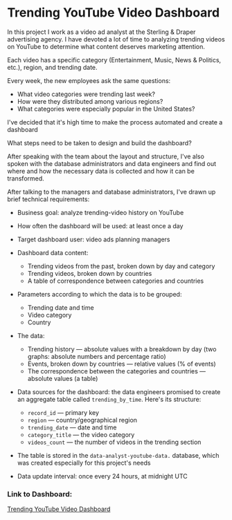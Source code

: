 # Trending YouTube Video Dashboard

In this project I work as a video ad analyst at the Sterling & Draper advertising agency. I have devoted a lot of time to analyzing trending videos on YouTube to determine what content deserves marketing attention.

Each video has a specific category (Entertainment, Music, News & Politics, etc.), region, and trending date. 

Every week, the new employees ask the same questions:
- What video categories were trending last week?
- How were they distributed among various regions?
- What categories were especially popular in the United States?

I've decided that it's high time to make the process automated and create a dashboard

What steps need to be taken to design and build the dashboard?

After speaking with the team about the layout and structure, I've also spoken with the database administrators and data engineers and find out where and how the necessary data is collected and how it can be transformed.

After talking to the managers and database administrators, I've drawn up brief technical requirements:

- Business goal: analyze trending-video history on YouTube
- How often the dashboard will be used: at least once a day
- Target dashboard user: video ads planning managers
- Dashboard data content:
    - Trending videos from the past, broken down by day and category
    - Trending videos, broken down by countries
    - A table of correspondence between categories and countries
- Parameters according to which the data is to be grouped:
    - Trending date and time
    - Video category
    - Country
- The data:
    - Trending history — absolute values with a breakdown by day (two graphs: absolute numbers and percentage ratio)
    - Events, broken down by countries — relative values (% of events)
    - The correspondence between the categories and countries — absolute values (a table)

- Data sources for the dashboard: the data engineers promised to create an aggregate table called `trending_by_time`. Here's its structure:
    - `record_id` — primary key
    - `region` — country/geographical region
    - `trending_date` — date and time
    - `category_title` — the video category
    - `videos_count` — the number of videos in the trending section

- The table is stored in the `data-analyst-youtube-data.` database, which was created especially for this project's needs
- Data update interval: once every 24 hours, at midnight UTC

### Link to Dashboard:
[Trending YouTube Video Dashboard](https://public.tableau.com/views/YouTubeVideoTrendDashboard/Dashboard1?:language=en-US&publish=yes&:display_count=n&:origin=viz_share_link)
